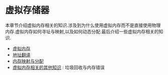 # 虚拟存储器

本章节介绍虚拟内存相关的知识.涉及到为什么使用虚拟内存而不是直接使用物理内存.虚拟内存如何寻址与映射,以及如何动态分配.最后介绍一些虚拟内存相关的知识.

* [虚拟内存](./9.1.md)
* [地址翻译](./9.2.md)
* [内存映射与分配](./9.3.md)
* [虚拟内存相关的其他知识](./9.4.md) : 垃圾回收与内存错误